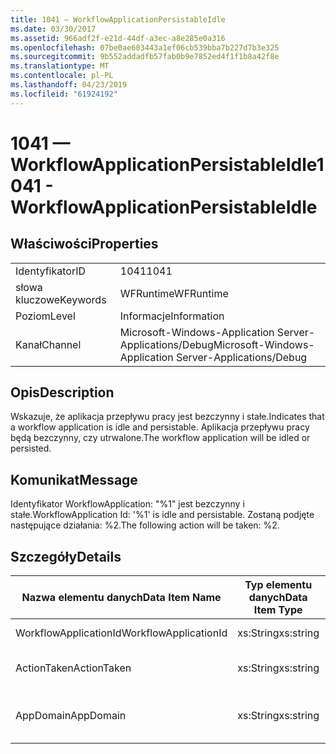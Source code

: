 ```yaml
---
title: 1041 — WorkflowApplicationPersistableIdle
ms.date: 03/30/2017
ms.assetid: 966adf2f-e21d-44df-a3ec-a8e285e0a316
ms.openlocfilehash: 07be0ae603443a1ef06cb539bba7b227d7b3e325
ms.sourcegitcommit: 9b552addadfb57fab0b9e7852ed4f1f1b8a42f8e
ms.translationtype: MT
ms.contentlocale: pl-PL
ms.lasthandoff: 04/23/2019
ms.locfileid: "61924192"
---
```

# <a name="1041---workflowapplicationpersistableidle"></a><span data-ttu-id="72755-102">1041 — WorkflowApplicationPersistableIdle</span><span class="sxs-lookup"><span data-stu-id="72755-102">1041 - WorkflowApplicationPersistableIdle</span></span>
## <a name="properties"></a><span data-ttu-id="72755-103">Właściwości</span><span class="sxs-lookup"><span data-stu-id="72755-103">Properties</span></span>  
  
|||  
|-|-|  
|<span data-ttu-id="72755-104">Identyfikator</span><span class="sxs-lookup"><span data-stu-id="72755-104">ID</span></span>|<span data-ttu-id="72755-105">1041</span><span class="sxs-lookup"><span data-stu-id="72755-105">1041</span></span>|  
|<span data-ttu-id="72755-106">słowa kluczowe</span><span class="sxs-lookup"><span data-stu-id="72755-106">Keywords</span></span>|<span data-ttu-id="72755-107">WFRuntime</span><span class="sxs-lookup"><span data-stu-id="72755-107">WFRuntime</span></span>|  
|<span data-ttu-id="72755-108">Poziom</span><span class="sxs-lookup"><span data-stu-id="72755-108">Level</span></span>|<span data-ttu-id="72755-109">Informacje</span><span class="sxs-lookup"><span data-stu-id="72755-109">Information</span></span>|  
|<span data-ttu-id="72755-110">Kanał</span><span class="sxs-lookup"><span data-stu-id="72755-110">Channel</span></span>|<span data-ttu-id="72755-111">Microsoft-Windows-Application Server-Applications/Debug</span><span class="sxs-lookup"><span data-stu-id="72755-111">Microsoft-Windows-Application Server-Applications/Debug</span></span>|  
  
## <a name="description"></a><span data-ttu-id="72755-112">Opis</span><span class="sxs-lookup"><span data-stu-id="72755-112">Description</span></span>  
 <span data-ttu-id="72755-113">Wskazuje, że aplikacja przepływu pracy jest bezczynny i stałe.</span><span class="sxs-lookup"><span data-stu-id="72755-113">Indicates that a workflow application is idle and persistable.</span></span> <span data-ttu-id="72755-114">Aplikacja przepływu pracy będą bezczynny, czy utrwalone.</span><span class="sxs-lookup"><span data-stu-id="72755-114">The workflow application will be idled or persisted.</span></span>  
  
## <a name="message"></a><span data-ttu-id="72755-115">Komunikat</span><span class="sxs-lookup"><span data-stu-id="72755-115">Message</span></span>  
 <span data-ttu-id="72755-116">Identyfikator WorkflowApplication: "%1" jest bezczynny i stałe.</span><span class="sxs-lookup"><span data-stu-id="72755-116">WorkflowApplication Id: '%1' is idle and persistable.</span></span>  <span data-ttu-id="72755-117">Zostaną podjęte następujące działania: %2.</span><span class="sxs-lookup"><span data-stu-id="72755-117">The following action will be taken: %2.</span></span>  
  
## <a name="details"></a><span data-ttu-id="72755-118">Szczegóły</span><span class="sxs-lookup"><span data-stu-id="72755-118">Details</span></span>  
  
|<span data-ttu-id="72755-119">Nazwa elementu danych</span><span class="sxs-lookup"><span data-stu-id="72755-119">Data Item Name</span></span>|<span data-ttu-id="72755-120">Typ elementu danych</span><span class="sxs-lookup"><span data-stu-id="72755-120">Data Item Type</span></span>|<span data-ttu-id="72755-121">Opis</span><span class="sxs-lookup"><span data-stu-id="72755-121">Description</span></span>|  
|--------------------|--------------------|-----------------|  
|<span data-ttu-id="72755-122">WorkflowApplicationId</span><span class="sxs-lookup"><span data-stu-id="72755-122">WorkflowApplicationId</span></span>|<span data-ttu-id="72755-123">xs:String</span><span class="sxs-lookup"><span data-stu-id="72755-123">xs:string</span></span>|<span data-ttu-id="72755-124">Identyfikator aplikacji przepływu pracy</span><span class="sxs-lookup"><span data-stu-id="72755-124">The workflow application id</span></span>|  
|<span data-ttu-id="72755-125">ActionTaken</span><span class="sxs-lookup"><span data-stu-id="72755-125">ActionTaken</span></span>|<span data-ttu-id="72755-126">xs:String</span><span class="sxs-lookup"><span data-stu-id="72755-126">xs:string</span></span>|<span data-ttu-id="72755-127">Akcja, która zostaną wykonane w aplikacji przepływu pracy.</span><span class="sxs-lookup"><span data-stu-id="72755-127">The action that will be taken on the workflow application.</span></span>|  
|<span data-ttu-id="72755-128">AppDomain</span><span class="sxs-lookup"><span data-stu-id="72755-128">AppDomain</span></span>|<span data-ttu-id="72755-129">xs:String</span><span class="sxs-lookup"><span data-stu-id="72755-129">xs:string</span></span>|<span data-ttu-id="72755-130">Ciąg zwracany przez AppDomain.CurrentDomain.FriendlyName.</span><span class="sxs-lookup"><span data-stu-id="72755-130">The string returned by AppDomain.CurrentDomain.FriendlyName.</span></span>|
